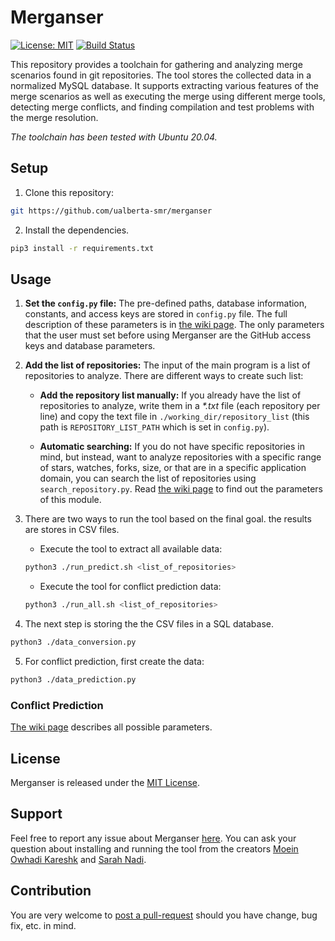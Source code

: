 
# Merganser

 [![License: MIT](https://img.shields.io/badge/License-MIT-blue.svg)](https://opensource.org/licenses/MIT) 
 [![Build Status](https://travis-ci.com/ualberta-smr/merganser.svg?token=hjqcPpPsw5pg2YPrs9sB&branch=master)](https://travis-ci.com/ualberta-smr/merganser)

This repository provides a toolchain for gathering and analyzing merge scenarios found in git repositories. The tool stores the collected data in a normalized MySQL database. It supports extracting various features of the merge scenarios as well as executing the merge using different merge tools, detecting merge conflicts, and finding compilation and test problems with the merge resolution.

_The toolchain has been tested with Ubuntu 20.04._

## Setup
1. Clone this repository:
```bash
git https://github.com/ualberta-smr/merganser
```

2. Install the dependencies.
```bash
pip3 install -r requirements.txt
``` 

## Usage 

1. **Set the `config.py` file:** The pre-defined paths, database information, constants, and access keys are stored in  `config.py` file. The full description of these parameters is in [the wiki page](https://github.com/ualberta-smr/merganser/wiki/Parameters-in-config.py). The only parameters that the user must set before using Merganser are the GitHub access keys and database parameters.

2. **Add the list of repositories:** The input of the main program is a list of repositories to analyze. There are different ways to create such list:

    * **Add the repository list manually:** If you already have the list of repositories to analyze, write them in a *\*.txt* file (each repository per line) and copy the text file in `./working_dir/repository_list` (this path is `REPOSITORY_LIST_PATH`  which is set in `config.py`).

    * **Automatic searching:** If you do not have specific repositories in mind, but instead, want to analyze repositories with a specific range of stars, watches, forks, size, or that are in a specific application domain, you can search the list of repositories using `search_repository.py`. Read [the wiki page](https://github.com/ualberta-smr/merganser/wiki/Search-for-Repositories) to find out the parameters of this module.

3. There are two ways to run the tool based on the final goal. the results are stores in CSV files.
    * Execute the  tool to extract all available data:

    ```bash
    python3 ./run_predict.sh <list_of_repositories>
    ```
    * Execute the tool for conflict prediction data:
    
    ```bash
    python3 ./run_all.sh <list_of_repositories>
    ```
        
4. The next step is storing the the CSV files in a SQL database.

```bash
python3 ./data_conversion.py
```

5. For conflict prediction, first create the data:

```bash
python3 ./data_prediction.py
```

### Conflict Prediction


[The wiki page](https://github.com/ualberta-smr/merganser/wiki/Running-the-Merganser) describes all possible parameters.

## License
Merganser is released under the [MIT License](https://choosealicense.com/licenses/mit/).

## Support
Feel free to report any issue about Merganser [here](https://github.com/ualberta-smr/merganser/issues). You can ask your question about installing and running the tool from the creators [Moein Owhadi Kareshk](https://github.com/owhadi) and [Sarah Nadi](https://sarahnadi.org/).

## Contribution
You are very welcome to [post a pull-request](https://github.com/ualberta-smr/merganser/pulls) should you have change, bug fix,  etc. in mind. 

